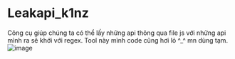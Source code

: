 # Leakapi_k1nz

Công cụ giúp chúng ta có thể lấy những api thông qua file js với những api mình ra sẽ khới với regex. Tool này mình code cũng hơi lỏ ^_^ mn dùng tạm.
![image](https://github.com/kienzx203/Leakapi_k1nz/assets/97662987/d9aedde2-b56b-4876-8e50-2dfbf128ab46)


